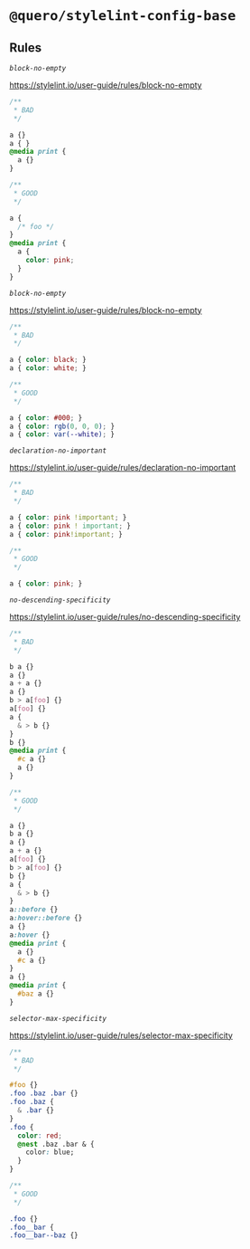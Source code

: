 # `@quero/stylelint-config-base`

## Rules

*`block-no-empty`*

https://stylelint.io/user-guide/rules/block-no-empty

```css
/**
 * BAD
 */

a {}
a { }
@media print {
  a {}
}

/**
 * GOOD
 */

a {
  /* foo */
}
@media print {
  a {
    color: pink;
  }
}
```

*`block-no-empty`*

https://stylelint.io/user-guide/rules/block-no-empty

```css
/**
 * BAD
 */

a { color: black; }
a { color: white; }

/**
 * GOOD
 */

a { color: #000; }
a { color: rgb(0, 0, 0); }
a { color: var(--white); }
```

*`declaration-no-important`*

https://stylelint.io/user-guide/rules/declaration-no-important

```css
/**
 * BAD
 */

a { color: pink !important; }
a { color: pink ! important; }
a { color: pink!important; }

/**
 * GOOD
 */

a { color: pink; }
```

*`no-descending-specificity`*

https://stylelint.io/user-guide/rules/no-descending-specificity

```css
/**
 * BAD
 */

b a {}
a {}
a + a {}
a {}
b > a[foo] {}
a[foo] {}
a {
  & > b {}
}
b {}
@media print {
  #c a {}
  a {}
}

/**
 * GOOD
 */

a {}
b a {}
a {}
a + a {}
a[foo] {}
b > a[foo] {}
b {}
a {
  & > b {}
}
a::before {}
a:hover::before {}
a {}
a:hover {}
@media print {
  a {}
  #c a {}
}
a {}
@media print {
  #baz a {}
}
```

*`selector-max-specificity`*

https://stylelint.io/user-guide/rules/selector-max-specificity

```css
/**
 * BAD
 */

#foo {}
.foo .baz .bar {}
.foo .baz {
  & .bar {}
}
.foo {
  color: red;
  @nest .baz .bar & {
    color: blue;
  }
}

/**
 * GOOD
 */

.foo {}
.foo__bar {
.foo__bar--baz {}
```
